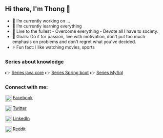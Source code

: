## Hi there, I'm Thong 👋

- 🔭 I’m currently working on ...
- 🌱 I’m currently learning everything 
- 💬 Live to the fullest - Overcome everything - Devote all I have to society.
- 🥅 Goals: Do it for passion, live with motivation, don't put too much emphasis on problems and don't regret what you've decided.
- ⚡ Fun fact: I like watching movies, sports

### Series about knowledge

👉 <a href="https://gitlab.com/series-about-programming/java/java-core">Series java core</a>
👉 <a href="https://gitlab.com/series-about-programming/java/spring-boot">Series Spring boot</a>
👉 <a href="https://gitlab.com/series-about-programming/sql/syntax-sql">Series MySql</a>

### Connect with me:

<div>
<a href="https://www.facebook.com/hoang.pham.thong">
<img align="left" alt="Thong's Facebook" width="22px" src="https://cdn.jsdelivr.net/npm/simple-icons@v3/icons/facebook.svg" >Facebook
</a></br></br>

<a href="https://twitter.com/thonghoangpham">
<img align="left" alt="Thong's Twitter" width="22px" src="https://cdn.jsdelivr.net/npm/simple-icons@v3/icons/twitter.svg" />Twitter
</a></br></br>

<a href="https://www.linkedin.com/in/thonghoangpham/">
<img align="left" alt="Thong's Linkdein" width="22px" src="https://cdn.jsdelivr.net/npm/simple-icons@v3/icons/linkedin.svg" />LinkedIn
</a></br></br>

<a href="https://www.reddit.com/user/thonghoangpham">
<img align="left" alt="Thong's Reddit" width="22px" src="https://cdn.jsdelivr.net/npm/simple-icons@v3/icons/reddit.svg" />Reddit
</a></br></br>
</div>





